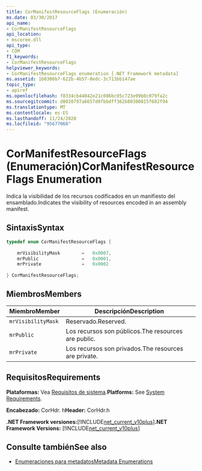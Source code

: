 ```yaml
---
title: CorManifestResourceFlags (Enumeración)
ms.date: 03/30/2017
api_name:
- CorManifestResourceFlags
api_location:
- mscoree.dll
api_type:
- COM
f1_keywords:
- CorManifestResourceFlags
helpviewer_keywords:
- CorManifestResourceFlags enumeration [.NET Framework metadata]
ms.assetid: 1b0306b7-622b-4b57-8edc-3c713bb147ae
topic_type:
- apiref
ms.openlocfilehash: f8334cb44042e21c086bc05c723e99b0c079fa2c
ms.sourcegitcommit: d8020797a6657d0fbbdff362b80300815f682f94
ms.translationtype: MT
ms.contentlocale: es-ES
ms.lasthandoff: 11/24/2020
ms.locfileid: "95677068"
---
```

# <a name="cormanifestresourceflags-enumeration"></a><span data-ttu-id="c4150-102">CorManifestResourceFlags (Enumeración)</span><span class="sxs-lookup"><span data-stu-id="c4150-102">CorManifestResourceFlags Enumeration</span></span>

<span data-ttu-id="c4150-103">Indica la visibilidad de los recursos codificados en un manifiesto del ensamblado.</span><span class="sxs-lookup"><span data-stu-id="c4150-103">Indicates the visibility of resources encoded in an assembly manifest.</span></span>  
  
## <a name="syntax"></a><span data-ttu-id="c4150-104">Sintaxis</span><span class="sxs-lookup"><span data-stu-id="c4150-104">Syntax</span></span>  
  
```cpp  
typedef enum CorManifestResourceFlags {  
  
    mrVisibilityMask        =   0x0007,  
    mrPublic                =   0x0001,  
    mrPrivate               =   0x0002  
  
} CorManifestResourceFlags;  
```  
  
## <a name="members"></a><span data-ttu-id="c4150-105">Miembros</span><span class="sxs-lookup"><span data-stu-id="c4150-105">Members</span></span>  
  
|<span data-ttu-id="c4150-106">Miembro</span><span class="sxs-lookup"><span data-stu-id="c4150-106">Member</span></span>|<span data-ttu-id="c4150-107">Descripción</span><span class="sxs-lookup"><span data-stu-id="c4150-107">Description</span></span>|  
|------------|-----------------|  
|`mrVisibilityMask`|<span data-ttu-id="c4150-108">Reservado.</span><span class="sxs-lookup"><span data-stu-id="c4150-108">Reserved.</span></span>|  
|`mrPublic`|<span data-ttu-id="c4150-109">Los recursos son públicos.</span><span class="sxs-lookup"><span data-stu-id="c4150-109">The resources are public.</span></span>|  
|`mrPrivate`|<span data-ttu-id="c4150-110">Los recursos son privados.</span><span class="sxs-lookup"><span data-stu-id="c4150-110">The resources are private.</span></span>|  
  
## <a name="requirements"></a><span data-ttu-id="c4150-111">Requisitos</span><span class="sxs-lookup"><span data-stu-id="c4150-111">Requirements</span></span>  

 <span data-ttu-id="c4150-112">**Plataformas:** Vea [Requisitos de sistema](../../get-started/system-requirements.md).</span><span class="sxs-lookup"><span data-stu-id="c4150-112">**Platforms:** See [System Requirements](../../get-started/system-requirements.md).</span></span>  
  
 <span data-ttu-id="c4150-113">**Encabezado:** CorHdr. h</span><span class="sxs-lookup"><span data-stu-id="c4150-113">**Header:** CorHdr.h</span></span>  
  
 <span data-ttu-id="c4150-114">**.NET Framework versiones:**[!INCLUDE[net_current_v10plus](../../../../includes/net-current-v10plus-md.md)]</span><span class="sxs-lookup"><span data-stu-id="c4150-114">**.NET Framework Versions:** [!INCLUDE[net_current_v10plus](../../../../includes/net-current-v10plus-md.md)]</span></span>  
  
## <a name="see-also"></a><span data-ttu-id="c4150-115">Consulte también</span><span class="sxs-lookup"><span data-stu-id="c4150-115">See also</span></span>

- [<span data-ttu-id="c4150-116">Enumeraciones para metadatos</span><span class="sxs-lookup"><span data-stu-id="c4150-116">Metadata Enumerations</span></span>](metadata-enumerations.md)
